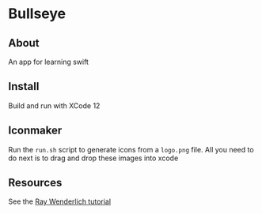 # Bullseye

## About
An app for learning swift

## Install
Build and run with XCode 12

## Iconmaker
Run the `run.sh` script to generate icons from a `logo.png` file. All you need to do next is to drag and drop these images into xcode

## Resources

See the [Ray Wenderlich tutorial](https://www.raywenderlich.com/17493408-your-first-ios-and-swiftui-app-an-app-from-scratch/lessons) 
